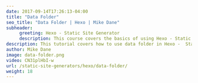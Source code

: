 ```yaml
---
date: 2017-09-14T17:26:13-04:00
title: "Data Folder"
seo_title: "Data Folder | Hexo | Mike Dane"
subheader:
     greeting: Hexo - Static Site Generator
     description: This course covers the basics of using Hexo - Static Site Generator. Work your way through the articles and we'll teach you everything you need to know to create a professional and scalable website or blog!
description: This tutorial covers how to use data folder in Hexo -  Static Site Generator.
author: Mike Dane
image: data-folder.png
video: CN31plHbI-w
url: /static-site-generators/hexo/data-folder/
weight: 18
---
```

